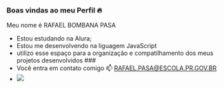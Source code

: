 ### Boas vindas ao meu Perfil 🔥 
Meu nome é RAFAEL BOMBANA PASA 
- Estou estudando na Alura;
- Estou me desenvolvendo na liguagem JavaScript
- utilizo esse espaço para a organização e compatilhamento dos meus projetos desenvolvidos ###
- Você entra em contato comigo 📫 RAFAEL.PASA@ESCOLA.PR.GOV.BR
- ![]( [https://media1.tenor.com/m/LO5LF4ge6jgAAAAC/teq-ultimate-gohan-teen-gohan.gif](https://tenor.com/pt-BR/view/good-morning-gif-23641949))
